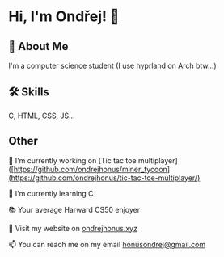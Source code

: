 # Hi, I'm Ondřej! 👋  
                
## 🚀 About Me  
I'm a computer science student (I use hyprland on Arch btw...)

## 🛠 Skills  
C, HTML, CSS, JS...  
    
## Other  
📖 I'm currently working on [Tic tac toe multiplayer]([https://github.com/ondrejhonus/miner_tycoon](https://github.com/ondrejhonus/tic-tac-toe-multiplayer/)
    
🧠 I'm currently learning C

📚 Your average Harward CS50 enjoyer
    
🔗 Visit my website on <a href="https://ondrejhonus.xyz" target="_blank">ondrejhonus.xyz</a>

📫 You can reach me on my email <a href="mailto:honusondrej@gmail.com" target="_blank">honusondrej@gmail.com</a> 
    

